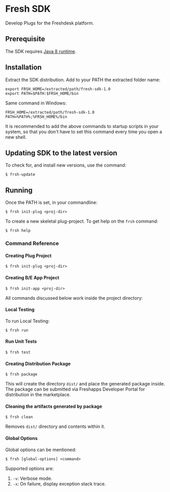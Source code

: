 # Fresh SDK

Develop Plugs for the Freshdesk platform.

## Prerequisite

The SDK requires [Java 8 runtime](http://www.oracle.com/technetwork/java/javase/downloads/index.html).

## Installation

Extract the SDK distribution. Add to your PATH the extracted folder name:

    export FRSH_HOME=/extracted/path/fresh-sdk-1.0
    export PATH=$PATH:$FRSH_HOME/bin

Same command in Windows:

    FRSH_HOME=/extracted/path/fresh-sdk-1.0
    PATH=%PATH%;%FRSH_HOME%/bin

It is recommended to add the above commands to startup scripts in your system, so that you don't have to set this command every time you open a new shell.

## Updating SDK to the latest version

To check for, and install new versions, use the command:

    $ frsh-update

## Running

Once the PATH is set, in your commandline:

    $ frsh init-plug <proj-dir>

To create a new skeletal plug-project. To get help on the `frsh` command:

    $ frsh help

### Command Reference

#### Creating Plug Project

`$ frsh init-plug <proj-dir>`

#### Creating B/E App Project

`$ frsh init-app <proj-dir>`

All commands discussed below work inside the project directory:

#### Local Testing

To run Local Testing:

`$ frsh run`

#### Run Unit Tests

`$ frsh test`

#### Creating Distribution Package

`$ frsh package`

This will create the directory `dist/` and place the generated package inside. The package can be submitted via Freshapps Developer Portal for distribution in the marketplace.

#### Cleaning the artifacts generated by package

`$ frsh clean`

Removes `dist/` directory and contents within it.

#### Global Options

Global options can be mentioned:

`$ frsh [global-options] <command>`


Supported options are:

1. `-v`: Verbose mode.
2. `-x`: On failure, display exception stack trace.
